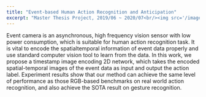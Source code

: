 ```yaml
---
title: "Event-based Human Action Recognition and Anticipation"
excerpt: "Master Thesis Project, 2019/06 ~ 2020/07<br/><img src='/images/event.png'>"
---
```


Event camera is an asynchronous, high frequency vision sensor
with low power consumption, which is suitable for human
action recognition task. It is vital to encode the spatialtemporal
information of event data properly and use standard
computer vision tool to learn from the data. In this work,
we propose a timestamp image encoding 2D network, which
takes the encoded spatial-temporal images of the event data
as input and output the action label. Experiment results show
that our method can achieve the same level of performance as
those RGB-based benchmarks on real world action recognition,
and also achieve the SOTA result on gesture recognition.
